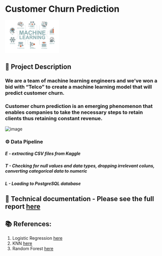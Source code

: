 # Customer Churn Prediction
<img src="https://github.com/rita-s/customer-churn-prediction/blob/master/ml.png" width="35%">

## 📝 Project Description
### We are a team of machine learning engineers and we’ve won a bid with “Telco” to create a machine learning model that will predict customer churn.
### Customer churn prediction is an emerging phenomenon that enables companies to take the necessary steps to retain clients thus retaining constant revenue.
![image](https://user-images.githubusercontent.com/60058370/201543860-702a999a-c1d5-4cc9-bffc-09087bb253df.png)


### ⚙️ Data Pipeline
##### E - extracting CSV files from Kaggle
##### T - Checking for null values and data types, dropping irrelevant coluns, converting categorical data to numeric
##### L - Loading to PostgreSQL database

## 💼 Technical documentation - Please see the full report <a href="https://github.com/rita-s/customer-churn-prediction/blob/master/Technical%20Document.docx" target="_blank">here</a>


## 📚 References:
1. Logistic Regression <a href="https://github.com/rita-s/customer-churn-prediction/blob/master/LogReg.ipynb" target="_blank">here</a>
2. KNN <a href="https://github.com/rita-s/customer-churn-prediction/blob/master/KNN.ipynb" target="_blank">here</a>
3. Random Forest <a href="https://github.com/rita-s/customer-churn-prediction/blob/master/RFC.ipynb" target="_blank">here</a>

